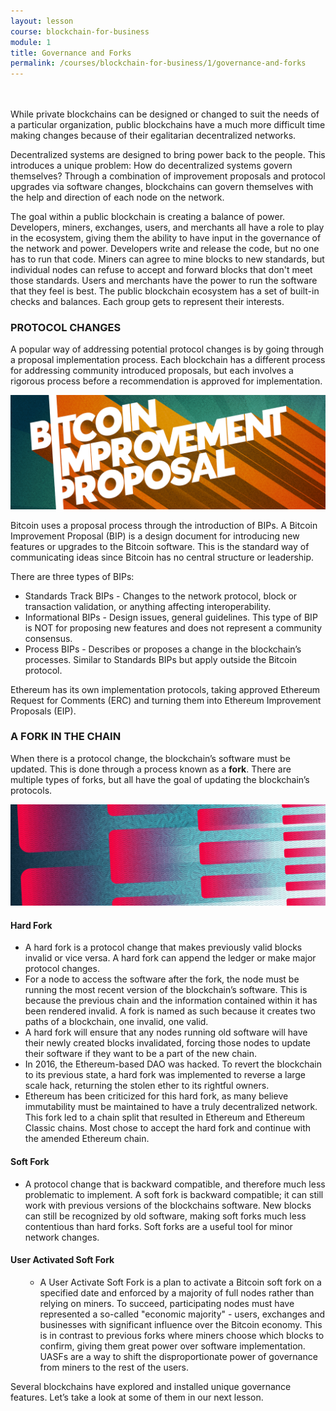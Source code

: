 ```yaml
---
layout: lesson
course: blockchain-for-business
module: 1
title: Governance and Forks
permalink: /courses/blockchain-for-business/1/governance-and-forks
---
```


<br>
<br>
<span>
<span class="openingParagraph">
While private blockchains can be designed or changed to suit the needs of a particular organization, public blockchains have a much more difficult time making changes because of their egalitarian decentralized networks.</span>

Decentralized systems are designed to bring power back to the people. This introduces a unique problem: How do decentralized systems govern themselves? Through a combination of improvement proposals and protocol upgrades via software changes, blockchains can govern themselves with the help and direction of each node on the network.

<span style="font-weight: 400;">The goal within a public blockchain is creating a balance of power. Developers, miners, exchanges, users, and merchants all have a role to play in the ecosystem, giving them the ability to have input in the governance of the network and power. Developers write and release the code, but no one has to run that code. Miners can agree to mine blocks to new standards, but individual nodes can refuse to accept and forward blocks that don't meet those standards. Users and merchants have the power to run the software that they feel is best. The public blockchain ecosystem has a set of built-in checks and balances. Each group gets to represent their interests.</span>
<h3>PROTOCOL CHANGES</h3>

<span style="font-weight: 400;">A popular way of addressing potential protocol changes is by going through a proposal implementation process. Each blockchain has a different process for addressing community introduced proposals, but each involves a rigorous process before a recommendation is approved for implementation.</span>

<img src="/assets/img/courses/blockchain-for-business/BIP-01.png" />

<span style="font-weight: 400;">Bitcoin uses a proposal process through the introduction of BIPs. A Bitcoin Improvement Proposal (BIP) is a design document for introducing new features or upgrades to the Bitcoin software. This is the standard way of communicating ideas since Bitcoin has no central structure or leadership.</span>

<span style="font-weight: 400;">There are three types of BIPs:</span>
<ul>
 	<li>Standards Track BIPs - Changes to the network protocol, block or transaction validation, or anything affecting interoperability.</li>
 	<li>Informational BIPs - Design issues, general guidelines. This type of BIP is NOT for proposing new features and does not represent a community consensus.</li>
 	<li>Process BIPs - Describes or proposes a change in the blockchain’s processes. Similar to Standards BIPs but apply outside the Bitcoin protocol.</li>
</ul>
<span style="font-weight: 400;">Ethereum has its own implementation protocols, taking approved Ethereum Request for Comments (ERC) and turning them into Ethereum Improvement Proposals (EIP).</span>
<h3>A FORK IN THE CHAIN</h3>

<span style="font-weight: 400;">When there is a protocol change, the blockchain’s software must be updated. This is done through a process known as a </span><b>fork</b><span style="font-weight: 400;">. There are multiple types of forks, but all have the goal of updating the blockchain’s protocols.</span>

<img src="/assets/img/courses/blockchain-for-business/Fork-01.png" />

<h4>Hard Fork</h4>
<ul>
 	<li>A hard fork is a protocol change that makes previously valid blocks invalid or vice versa. A hard fork can append the ledger or make major protocol changes.</li>
 	<li>For a node to access the software after the fork, the node must be running the most recent version of the blockchain’s software. This is because the previous chain and the information contained within it has been rendered invalid. A fork is named as such because it creates two paths of a blockchain, one invalid, one valid.</li>
 	<li>A hard fork will ensure that any nodes running old software will have their newly created blocks invalidated, forcing those nodes to update their software if they want to be a part of the new chain.</li>
 	<li>In 2016, the Ethereum-based DAO was hacked. To revert the blockchain to its previous state, a hard fork was implemented to reverse a large scale hack, returning the stolen ether to its rightful owners.</li>
 	<li>Ethereum has been criticized for this hard fork, as many believe immutability must be maintained to have a truly decentralized network. This fork led to a chain split that resulted in Ethereum and Ethereum Classic chains. Most chose to accept the hard fork and continue with the amended Ethereum chain.</li>
</ul>
<h4>Soft Fork</h4>
<ul>
 	<li>A protocol change that is backward compatible, and therefore much less problematic to implement. A soft fork is backward compatible; it can still work with previous versions of the blockchains software. New blocks can still be recognized by old software, making soft forks much less contentious than hard forks. Soft forks are a useful tool for minor network changes.</li>
</ul>
<h4>User Activated Soft Fork</h4>
<ul>
 	<li style="list-style-type: none;">
<ul>
 	<li>A User Activate Soft Fork is a plan to activate a Bitcoin soft fork on a specified date and enforced by a majority of full nodes rather than relying on miners. To succeed, participating nodes must have represented a so-called "economic majority" - users, exchanges and businesses with significant influence over the Bitcoin economy. This is in contrast to previous forks where miners choose which blocks to confirm, giving them great power over software implementation. UASFs are a way to shift the disproportionate power of governance from miners to the rest of the users.</li>
</ul>
</li>
</ul>
<span style="font-weight: 400;">Several blockchains have explored and installed unique governance features. Let’s take a look at some of them in our next lesson.</span>

